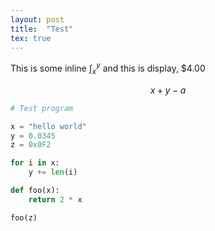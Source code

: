 ```yaml
---
layout: post
title:  "Test"
tex: true
---
```


This is some inline ${\int_x^y}$ and this is display, $4.00

$${
 x + y - a
}$$

```python
# Test program

x = "hello world"
y = 0.0345
z = 0x0F2

for i in x:
    y += len(i)

def foo(x):
    return 2 * x

foo(z)
```